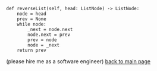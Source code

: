 ```
def reverseList(self, head: ListNode) -> ListNode:
    node = head
    prev = None
    while node:
        _next = node.next
        node.next = prev
        prev = node
        node = _next
    return prev
```
(please hire me as a software engineer)
[back to main page](index.md)